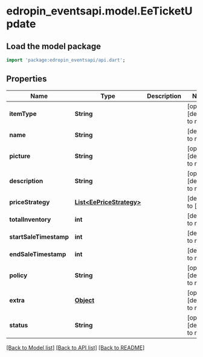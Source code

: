 # edropin_eventsapi.model.EeTicketUpdate

## Load the model package
```dart
import 'package:edropin_eventsapi/api.dart';
```

## Properties
Name | Type | Description | Notes
------------ | ------------- | ------------- | -------------
**itemType** | **String** |  | [optional] [default to null]
**name** | **String** |  | [default to null]
**picture** | **String** |  | [optional] [default to null]
**description** | **String** |  | [optional] [default to null]
**priceStrategy** | [**List&lt;EePriceStrategy&gt;**](EePriceStrategy.md) |  | [default to []]
**totalInventory** | **int** |  | [default to null]
**startSaleTimestamp** | **int** |  | [default to null]
**endSaleTimestamp** | **int** |  | [default to null]
**policy** | **String** |  | [optional] [default to null]
**extra** | [**Object**](.md) |  | [optional] [default to null]
**status** | **String** |  | [optional] [default to null]

[[Back to Model list]](../README.md#documentation-for-models) [[Back to API list]](../README.md#documentation-for-api-endpoints) [[Back to README]](../README.md)


